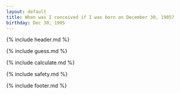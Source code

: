 ```yaml
---
layout: default
title: When was I conceived if I was born on December 30, 1905?
birthday: Dec 30, 1905
---
```


{% include header.md %}

{% include guess.md %}

{% include calculate.md %}

{% include safety.md %}

{% include footer.md %}



